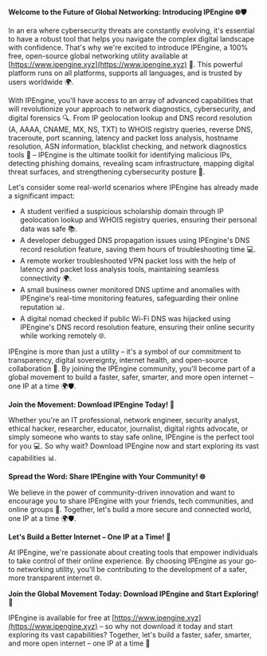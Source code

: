 **Welcome to the Future of Global Networking: Introducing IPEngine 🌐🛡️**

In an era where cybersecurity threats are constantly evolving, it's essential to have a robust tool that helps you navigate the complex digital landscape with confidence. That's why we're excited to introduce IPEngine, a 100% free, open-source global networking utility available at [https://www.ipengine.xyz](https://www.ipengine.xyz) 🚀. This powerful platform runs on all platforms, supports all languages, and is trusted by users worldwide 🌍.

With IPEngine, you'll have access to an array of advanced capabilities that will revolutionize your approach to network diagnostics, cybersecurity, and digital forensics 🔍. From IP geolocation lookup and DNS record resolution (A, AAAA, CNAME, MX, NS, TXT) to WHOIS registry queries, reverse DNS, traceroute, port scanning, latency and packet loss analysis, hostname resolution, ASN information, blacklist checking, and network diagnostics tools 📡 – IPEngine is the ultimate toolkit for identifying malicious IPs, detecting phishing domains, revealing scam infrastructure, mapping digital threat surfaces, and strengthening cybersecurity posture 🔐.

Let's consider some real-world scenarios where IPEngine has already made a significant impact:

*   A student verified a suspicious scholarship domain through IP geolocation lookup and WHOIS registry queries, ensuring their personal data was safe 📚.
*   A developer debugged DNS propagation issues using IPEngine's DNS record resolution feature, saving them hours of troubleshooting time 💻.
*   A remote worker troubleshooted VPN packet loss with the help of latency and packet loss analysis tools, maintaining seamless connectivity 🌍.
*   A small business owner monitored DNS uptime and anomalies with IPEngine's real-time monitoring features, safeguarding their online reputation 📊.
*   A digital nomad checked if public Wi-Fi DNS was hijacked using IPEngine's DNS record resolution feature, ensuring their online security while working remotely 🌐.

IPEngine is more than just a utility – it's a symbol of our commitment to transparency, digital sovereignty, internet health, and open-source collaboration 🔗. By joining the IPEngine community, you'll become part of a global movement to build a faster, safer, smarter, and more open internet – one IP at a time 🌍🛡️.

**Join the Movement: Download IPEngine Today! 🚀**

Whether you're an IT professional, network engineer, security analyst, ethical hacker, researcher, educator, journalist, digital rights advocate, or simply someone who wants to stay safe online, IPEngine is the perfect tool for you 💻. So why wait? Download IPEngine now and start exploring its vast capabilities 📊.

**Spread the Word: Share IPEngine with Your Community! 🌐**

We believe in the power of community-driven innovation and want to encourage you to share IPEngine with your friends, tech communities, and online groups 🤝. Together, let's build a more secure and connected world, one IP at a time 🌍🛡️.

**Let's Build a Better Internet – One IP at a Time! 🔗**

At IPEngine, we're passionate about creating tools that empower individuals to take control of their online experience. By choosing IPEngine as your go-to networking utility, you'll be contributing to the development of a safer, more transparent internet 🌐.

**Join the Global Movement Today: Download IPEngine and Start Exploring! 🚀**

IPEngine is available for free at [https://www.ipengine.xyz](https://www.ipengine.xyz) – so why not download it today and start exploring its vast capabilities? Together, let's build a faster, safer, smarter, and more open internet – one IP at a time 🔗